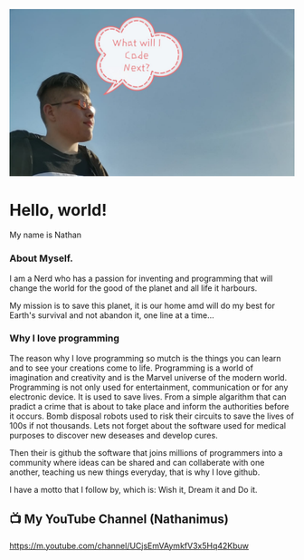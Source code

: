 ![Header](https://raw.githubusercontent.com/Nathan-Busse/Nathan-Busse/master/me.jpeg "Header")

# Hello, world!

My name is Nathan

### About Myself.

I am a Nerd  who has a passion for inventing and programming that will change the world for the good of the planet and all life it harbours.

My mission is to save this planet, it is our home amd will do my best for Earth's survival and not abandon it, one line at a time...

### Why I love programming

The reason why I love programming so mutch is the things you can learn and to see your creations come to life.
Programming is a world of imagination and creativity and is the Marvel universe of the modern world.
Programming is not only used for entertainment, communication or for any electronic device. It is used to save lives.
From a simple algarithm that can pradict a crime that is about to take place and inform the authorities before it occurs.
Bomb disposal robots used to risk their circuits to save the lives of 100s if not thousands.
Lets not forget about the software used for medical purposes to discover new deseases and develop cures.

Then their is github the software that joins millions of programmers into a community where ideas can be shared and can collaberate with one another,
teaching us new things everyday, that is why I love github.

I have a motto that I follow by, which is:
Wish it, Dream it and Do it.

## 📺 My YouTube Channel (Nathanimus)
https://m.youtube.com/channel/UCjsEmVAymkfV3x5Hq42Kbuw
